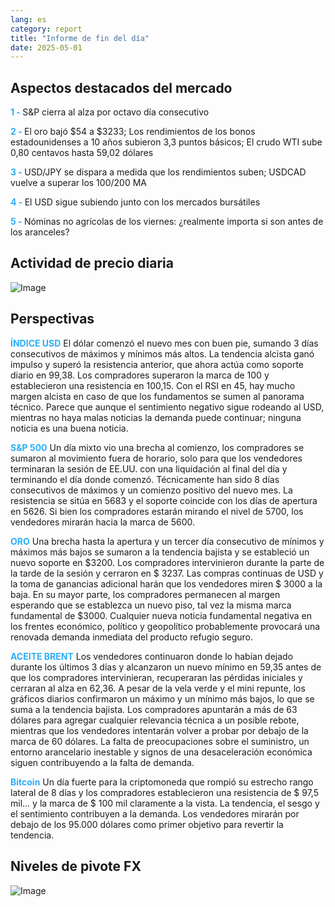 ```yaml
---
lang: es
category: report
title: "Informe de fin del día"
date: 2025-05-01
---
```



<h2>Aspectos destacados del mercado</h2>
<strong style="color: #2caef7;">1 - </strong> S&P cierra al alza por octavo día consecutivo

<strong style="color: #2caef7;">2 - </strong> El oro bajó $54 a $3233; Los rendimientos de los bonos estadounidenses a 10 años subieron 3,3 puntos básicos; El crudo WTI sube 0,80 centavos hasta 59,02 dólares

<strong style="color: #2caef7;">3 - </strong> USD/JPY se dispara a medida que los rendimientos suben; USDCAD vuelve a superar los 100/200 MA

<strong style="color: #2caef7;">4 - </strong> El USD sigue subiendo junto con los mercados bursátiles

<strong style="color: #2caef7;">5 - </strong> Nóminas no agrícolas de los viernes: ¿realmente importa si son antes de los aranceles?



<h2>Actividad de precio diaria</h2>
<img src="https://markleighedu.github.io/img/May-2025/01-May-2025/price.jpg" alt="Image"/>

<h2>Perspectivas</h2>
<strong style="color: #2caef7;">ÍNDICE USD</strong> El dólar comenzó el nuevo mes con buen pie, sumando 3 días consecutivos de máximos y mínimos más altos. La tendencia alcista ganó impulso y superó la resistencia anterior, que ahora actúa como soporte diario en 99,38. Los compradores superaron la marca de 100 y establecieron una resistencia en 100,15. Con el RSI en 45, hay mucho margen alcista en caso de que los fundamentos se sumen al panorama técnico. Parece que aunque el sentimiento negativo sigue rodeando al USD, mientras no haya malas noticias la demanda puede continuar; ninguna noticia es una buena noticia.

<strong style="color: #2caef7;">S&P 500</strong> Un día mixto vio una brecha al comienzo, los compradores se sumaron al movimiento fuera de horario, solo para que los vendedores terminaran la sesión de EE.UU. con una liquidación al final del día y terminando el día donde comenzó. Técnicamente han sido 8 días consecutivos de máximos y un comienzo positivo del nuevo mes. La resistencia se sitúa en 5683 y el soporte coincide con los días de apertura en 5626. Si bien los compradores estarán mirando el nivel de 5700, los vendedores mirarán hacia la marca de 5600.

<strong style="color: #2caef7;">ORO</strong> Una brecha hasta la apertura y un tercer día consecutivo de mínimos y máximos más bajos se sumaron a la tendencia bajista y se estableció un nuevo soporte en $3200. Los compradores intervinieron durante la parte de la tarde de la sesión y cerraron en $ 3237. Las compras continuas de USD y la toma de ganancias adicional harán que los vendedores miren $ 3000 a la baja. En su mayor parte, los compradores permanecen al margen esperando que se establezca un nuevo piso, tal vez la misma marca fundamental de $3000. Cualquier nueva noticia fundamental negativa en los frentes económico, político y geopolítico probablemente provocará una renovada demanda inmediata del producto refugio seguro.

<strong style="color: #2caef7;">ACEITE BRENT</strong> Los vendedores continuaron donde lo habían dejado durante los últimos 3 días y alcanzaron un nuevo mínimo en 59,35 antes de que los compradores intervinieran, recuperaran las pérdidas iniciales y cerraran al alza en 62,36. A pesar de la vela verde y el mini repunte, los gráficos diarios confirmaron un máximo y un mínimo más bajos, lo que se suma a la tendencia bajista. Los compradores apuntarán a más de 63 dólares para agregar cualquier relevancia técnica a un posible rebote, mientras que los vendedores intentarán volver a probar por debajo de la marca de 60 dólares. La falta de preocupaciones sobre el suministro, un entorno arancelario inestable y signos de una desaceleración económica siguen contribuyendo a la falta de demanda.

<strong style="color: #2caef7;">Bitcoin</strong> Un día fuerte para la criptomoneda que rompió su estrecho rango lateral de 8 días y los compradores establecieron una resistencia de $ 97,5 mil... y la marca de $ 100 mil claramente a la vista. La tendencia, el sesgo y el sentimiento contribuyen a la demanda. Los vendedores mirarán por debajo de los 95.000 dólares como primer objetivo para revertir la tendencia.



<h2>Niveles de pivote FX</h2>
<img src="https://markleighedu.github.io/img/May-2025/01-May-2025/pivot.jpg" alt="Image"/>